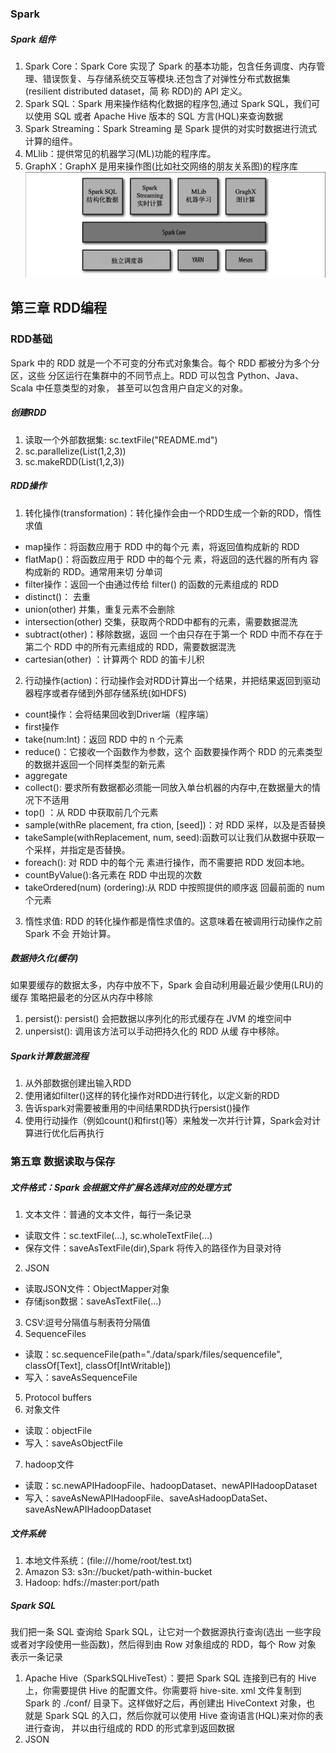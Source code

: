 ### Spark
##### Spark 组件
1. Spark Core：Spark Core 实现了 Spark 的基本功能，包含任务调度、内存管理、错误恢复、与存储系统交互等模块.还包含了对弹性分布式数据集(resilient distributed dataset，简 称 RDD)的 API 定义。
2. Spark SQL：Spark 用来操作结构化数据的程序包,通过 Spark SQL，我们可以使用 SQL 或者 Apache Hive 版本的 SQL 方言(HQL)来查询数据
3. Spark Streaming：Spark Streaming 是 Spark 提供的对实时数据进行流式计算的组件。
4. MLlib：提供常见的机器学习(ML)功能的程序库。
5. GraphX：GraphX 是用来操作图(比如社交网络的朋友关系图)的程序库
![Spark组件](https://github.com/mgljava/bigData-study/blob/master/doc/images/spark组件.png)

## 第三章 RDD编程
### RDD基础
Spark 中的 RDD 就是一个不可变的分布式对象集合。每个 RDD 都被分为多个分区，这些 分区运行在集群中的不同节点上。RDD 可以包含 Python、Java、Scala 中任意类型的对象， 甚至可以包含用户自定义的对象。

##### 创建RDD
1. 读取一个外部数据集: sc.textFile("README.md")
2. sc.parallelize(List(1,2,3))
3. sc.makeRDD(List(1,2,3))

##### RDD操作
1. 转化操作(transformation)：转化操作会由一个RDD生成一个新的RDD，惰性求值
  - map操作：将函数应用于 RDD 中的每个元 素，将返回值构成新的 RDD
  - flatMap()：将函数应用于 RDD 中的每个元 素，将返回的迭代器的所有内 容构成新的 RDD。通常用来切 分单词
  - filter操作：返回一个由通过传给 filter() 的函数的元素组成的 RDD
  - distinct()： 去重
  - union(other) 并集，重复元素不会删除
  - intersection(other) 交集，获取两个RDD中都有的元素，需要数据混洗
  - subtract(other)：移除数据，返回 一个由只存在于第一个 RDD 中而不存在于第二个 RDD 中的所有元素组成的 RDD，需要数据混洗
  - cartesian(other) ：计算两个 RDD 的笛卡儿积
  
2. 行动操作(action)：行动操作会对RDD计算出一个结果，并把结果返回到驱动器程序或者存储到外部存储系统(如HDFS)
  - count操作：会将结果回收到Driver端（程序端）
  - first操作
  - take(num:Int)：返回 RDD 中的 n 个元素
  - reduce()：它接收一个函数作为参数，这个 函数要操作两个 RDD 的元素类型的数据并返回一个同样类型的新元素
  - aggregate
  - collect(): 要求所有数据都必须能一同放入单台机器的内存中,在数据量大的情况下不适用
  - top() ：从 RDD 中获取前几个元素
  - sample(withRe placement, fra ction, [seed])：对 RDD 采样，以及是否替换
  - takeSample(withReplacement, num, seed):函数可以让我们从数据中获取一个采样，并指定是否替换。
  - foreach(): 对 RDD 中的每个元 素进行操作，而不需要把 RDD 发回本地。
  - countByValue():各元素在 RDD 中出现的次数
  - takeOrdered(num) (ordering):从 RDD 中按照提供的顺序返 回最前面的 num 个元素
3. 惰性求值: RDD 的转化操作都是惰性求值的。这意味着在被调用行动操作之前 Spark 不会 开始计算。

##### 数据持久化(缓存)
如果要缓存的数据太多，内存中放不下，Spark 会自动利用最近最少使用(LRU)的缓存 策略把最老的分区从内存中移除
1. persist(): persist() 会把数据以序列化的形式缓存在 JVM 的堆空间中
2. unpersist(): 调用该方法可以手动把持久化的 RDD 从缓 存中移除。

##### Spark计算数据流程
1. 从外部数据创建出输入RDD
2. 使用诸如filter()这样的转化操作对RDD进行转化，以定义新的RDD
3. 告诉spark对需要被重用的中间结果RDD执行persist()操作
4. 使用行动操作（例如count()和first()等）来触发一次并行计算，Spark会对计算进行优化后再执行

### 第五章 数据读取与保存
#####  文件格式：Spark 会根据文件扩展名选择对应的处理方式
1. 文本文件：普通的文本文件，每行一条记录
  - 读取文件：sc.textFile(...), sc.wholeTextFile(...)
  - 保存文件：saveAsTextFile(dir),Spark 将传入的路径作为目录对待
2. JSON
  - 读取JSON文件：ObjectMapper对象
  - 存储json数据：saveAsTextFile(...)
3. CSV:逗号分隔值与制表符分隔值
4. SequenceFiles
  - 读取：sc.sequenceFile(path="./data/spark/files/sequencefile", classOf[Text], classOf[IntWritable])
  - 写入：saveAsSequenceFile
5. Protocol buffers
6. 对象文件
  - 读取：objectFile
  - 写入：saveAsObjectFile
7. hadoop文件
  - 读取：sc.newAPIHadoopFile、hadoopDataset、newAPIHadoopDataset
  - 写入：saveAsNewAPIHadoopFile、saveAsHadoopDataSet、saveAsNewAPIHadoopDataset

##### 文件系统
1. 本地文件系统：(file:///home/root/test.txt)
2. Amazon S3: s3n://bucket/path-within-bucket
3. Hadoop: hdfs://master:port/path

##### Spark SQL
我们把一条 SQL 查询给 Spark SQL，让它对一个数据源执行查询(选出 一些字段或者对字段使用一些函数)，然后得到由 Row 对象组成的 RDD，每个 Row 对象 表示一条记录
1. Apache Hive（SparkSQLHiveTest）：要把 Spark SQL 连接到已有的 Hive 上，你需要提供 Hive 的配置文件。你需要将 hive-site. xml 文件复制到 Spark 的 ./conf/ 目录下。这样做好之后，再创建出 HiveContext 对象，也 就是 Spark SQL 的入口，然后你就可以使用 Hive 查询语言(HQL)来对你的表进行查询， 并以由行组成的 RDD 的形式拿到返回数据
2. JSON
